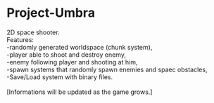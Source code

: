 # Project-Umbra


2D space shooter. <br/>
Features: <br/>
-randomly generated worldspace (chunk system), <br/>
-player able to shoot and destroy enemy, <br/>
-enemy following player and shooting at him, <br/>
-spawn systems that randomly spawn enemies and spaec obstacles, <br/>
-Save/Load system with binary files. <br/>
<br/>
[Informations will be updated as the game grows.]
